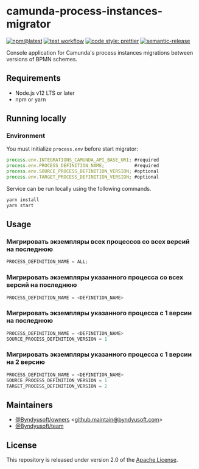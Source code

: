 # camunda-process-instances-migrator

[![npm@latest](https://img.shields.io/npm/v/@byndyusoft/camunda-process-instances-migrator/latest.svg)](https://www.npmjs.com/package/@byndyusoft/camunda-process-instances-migrator)
[![test workflow](https://github.com/Byndyusoft/camunda-process-instances-migrator/actions/workflows/test.yaml/badge.svg?branch=master)](https://github.com/Byndyusoft/camunda-process-instances-migrator/actions/workflows/test.yaml)
[![code style: prettier](https://img.shields.io/badge/code_style-prettier-ff69b4.svg)](https://github.com/prettier/prettier)
[![semantic-release](https://img.shields.io/badge/%20%20%F0%9F%93%A6%F0%9F%9A%80-semantic--release-e10079.svg)](https://github.com/semantic-release/semantic-release)

Console application for Camunda's process instances migrations between versions of BPMN schemes.

## Requirements

- Node.js v12 LTS or later
- npm or yarn

## Running locally

### Environment

You must initialize `process.env` before start migrator:

```javascript
process.env.INTEGRATIONS_CAMUNDA_API_BASE_URI; #required
process.env.PROCESS_DEFINITION_NAME;           #required
process.env.SOURCE_PROCESS_DEFINITION_VERSION; #optional
process.env.TARGET_PROCESS_DEFINITION_VERSION; #optional
```

Service can be run locally using the following commands.

```bash
yarn install
yarn start
```

## Usage

### Мигрировать экземпляры всех процессов со всех версий на последнюю

```javascript
PROCESS_DEFINITION_NAME = ALL;
```

### Мигрировать экземпляры указанного процесса со всех версий на последнюю

```javascript
PROCESS_DEFINITION_NAME = <DEFINITION_NAME>
```

### Мигрировать экземпляры указанного процесса с 1 версии на последнюю

```javascript
PROCESS_DEFINITION_NAME = <DEFINITION_NAME>
SOURCE_PROCESS_DEFINITION_VERSION = 1
```

### Мигрировать экземпляры указанного процесса с 1 версии на 2 версию

```javascript
PROCESS_DEFINITION_NAME = <DEFINITION_NAME>
SOURCE_PROCESS_DEFINITION_VERSION = 1
TARGET_PROCESS_DEFINITION_VERSION = 2
```

## Maintainers

- [@Byndyusoft/owners](https://github.com/orgs/Byndyusoft/teams/owners) <<github.maintain@byndyusoft.com>>
- [@Byndyusoft/team](https://github.com/orgs/Byndyusoft/teams/team)

## License

This repository is released under version 2.0 of the
[Apache License](https://www.apache.org/licenses/LICENSE-2.0).

